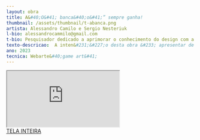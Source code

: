 ```yaml
---
layout: obra
title: A&#40;O&#41; banca&#40;o&#41;” sempre ganha!
thumbnail: /assets/thumbnail/t-abanca.png
artista: Alessandro Camilo e Sergio Nesteriuk
l-bio: alessandrocammilo@gmail.com
t-bio: Pesquisador dedicado a aprimorar o conhecimento do design com a intera&#231;&#227;o digital. Extenso conhecimento em Design, EAD e Tecnologia afins. Mestre e Doutorando em Design pela UAM, com 28 anos de experi&#234;ncia profissional.
texto-descricao:  A inten&#231;&#227;o desta obra &#233; apresentar de forma lúdica e at&#233; cômica o funcionamento do Atendimento ao Cliente, que muitas vezes pode ser confuso e at&#233; prejudicial na resposta às dúvidas dos clientes. O projeto utiliza como base a interface de comunica&#231;&#227;o e a experi&#234;ncia do usuário, mostrando como um bom design pode reorganizar a forma como as informa&#231;&#245;es s&#227;o transmitidas, resultando em caminhos mais adequados para a solu&#231;&#227;o de problemas em um suposto Design de Servi&#231;o, que &#233; um dos focos da tese em desenvolvimento. S&#227;o analisadas tr&#234;s fases&#58; atendimento humano, automatizado e robotizado, evidenciando os desafios e armadilhas de cada uma.
ano: 2023
tecnica: Webarte&#40;game art&#41;
---
```



<iframe class="frame" scrolling="no" src="http://projetosacademicos.coisasemdesign.com.br/proj01/"></iframe>
<br>
<a href="http://projetosacademicos.coisasemdesign.com.br/proj01/" target="_blank">TELA INTEIRA</a>
